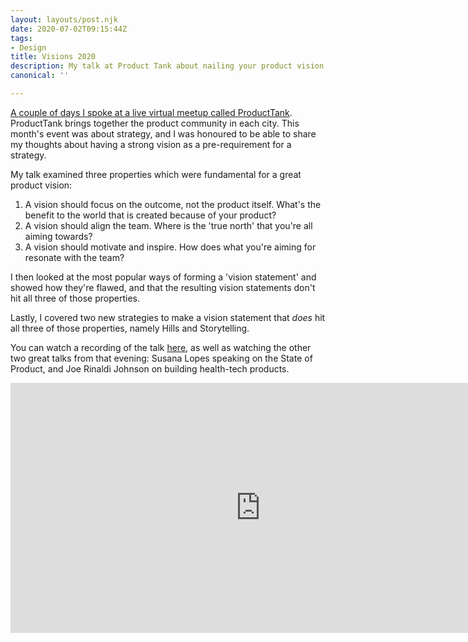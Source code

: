 ```yaml
---
layout: layouts/post.njk
date: 2020-07-02T09:15:44Z
tags:
- Design
title: Visions 2020
description: My talk at Product Tank about nailing your product vision.
canonical: ''

---
```

[A couple of days I spoke at a live virtual meetup called ProductTank](https://www.meetup.com/ProductTank/events/271252523/). ProductTank brings together the product community in each city. This month's event was about strategy, and I was honoured to be able to share my thoughts about having a strong vision as a pre-requirement for a strategy.

My talk examined three properties which were fundamental for a great product vision:

1. A vision should focus on the outcome, not the product itself. What's the benefit to the world that is created because of your product?
2. A vision should align the team. Where is the 'true north' that you're all aiming towards?
3. A vision should motivate and inspire. How does what you're aiming for resonate with the team?

I then looked at the most popular ways of forming a 'vision statement' and showed how they're flawed, and that the resulting vision statements don't hit all three of those properties.

Lastly, I covered two new strategies to make a vision statement that _does_ hit all three of those properties, namely Hills and Storytelling.

You can watch a recording of the talk [here](https://youtu.be/Cm3jzSgP6is?t=215), as well as watching the other two great talks from that evening: Susana Lopes speaking on the State of Product, and Joe Rinaldi Johnson on building health-tech products.

<iframe width="800" height="400" src="https://www.youtube.com/embed/Cm3jzSgP6is&t=215" frameborder="0" allow="accelerometer; autoplay; encrypted-media; gyroscope; picture-in-picture" allowfullscreen></iframe>